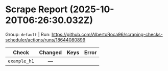 # Scrape Report (2025-10-20T06:26:30.032Z)

Group: `default`  |  Run: https://github.com/AlbertoRoca96/scraping-checks-scheduler/actions/runs/18644080899

| Check | Changed | Keys | Error |
|---|:---:|:--|:--|
| `example_h1` | — |  |  |
